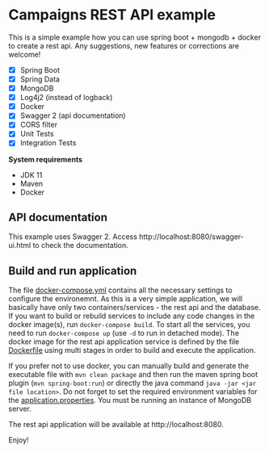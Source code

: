 # Campaigns REST API example
This is a simple example how you can use spring boot + mongodb + docker to create a rest api. Any suggestions, new features or corrections are welcome!

- [x] Spring Boot
- [x] Spring Data
- [x] MongoDB 
- [x] Log4j2 (instead of logback)
- [x] Docker
- [x] Swagger 2 (api documentation)
- [x] CORS filter
- [x] Unit Tests
- [x] Integration Tests

**System requirements**
- JDK 11
- Maven
- Docker

## API documentation 
This example uses Swagger 2. Access http://localhost:8080/swagger-ui.html to check the documentation.

## Build and run application
The file [docker-compose.yml](docker-compose.yml) contains all the necessary settings to configure the environemnt. As this is a very simple application, we will basically have only two containers/services - the rest api and the database. If you want to  build or rebuild services to include any code changes in the docker image(s), run `docker-compose build`. To start all the services, you need to run `docker-compose up` (use `-d` to run in detached mode). The docker image for the rest api application service is defined by the file [Dockerfile](Dockerfile) using multi stages in order to build and execute the application.

If you prefer not to use docker, you can manually build and generate the executable file with `mvn clean package` and then run the maven spring boot plugin (`mvn spring-boot:run`) or directly the java command `java -jar <jar file location>`. Do not forget to set the required environment variables for the [application.properties](/src/main/resources/application.properties). You must be running an instance of MongoDB server.

The rest api application will be available at http://localhost:8080.

Enjoy!
